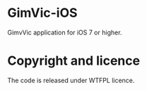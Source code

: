 GimVic-iOS
==========

GimvVic application for iOS 7 or higher.

Copyright and licence
=====================

The code is released under WTFPL licence.
